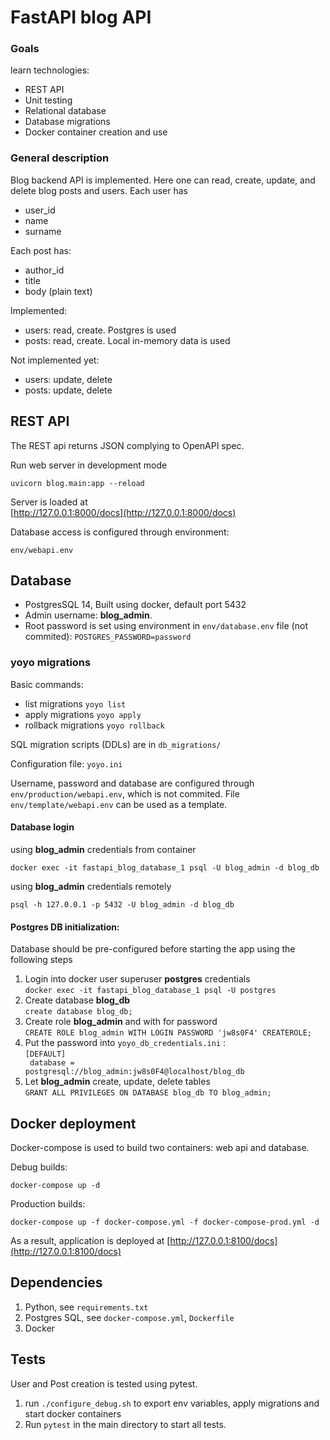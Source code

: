 # FastAPI blog API
### Goals
learn technologies:
* REST API
* Unit testing
* Relational database
* Database migrations
* Docker container creation and use

### General description
Blog backend API is implemented. Here one can read, create, update, and delete blog posts and users.
Each user has
* user_id
* name
* surname

Each post has:
* author_id
* title
* body (plain text)

Implemented:
* users: read, create. Postgres is used
* posts: read, create. Local in-memory data is used

Not implemented yet:
* users: update, delete
* posts: update, delete

## REST API
The REST api returns JSON complying to OpenAPI spec.

Run web server in development mode

```uvicorn blog.main:app --reload```

Server is loaded at  
[http://127.0.0.1:8000/docs](http://127.0.0.1:8000/docs)

Database access is configured through environment:

```env/webapi.env```

## Database

* PostgresSQL 14, Built using docker, default port 5432
* Admin username: **blog_admin**.
* Root password is set using environment in ```env/database.env``` file (not commited): ```POSTGRES_PASSWORD=password``` 

### yoyo migrations
Basic commands:
* list migrations ```yoyo list```
* apply migrations ```yoyo apply```
* rollback migrations ```yoyo rollback```

SQL migration scripts (DDLs) are in ```db_migrations/```

Configuration file: ``yoyo.ini``

Username, password and database are configured through ```env/production/webapi.env```, which is not commited.
File ```env/template/webapi.env``` can be used as a template.

#### Database login
using **blog_admin** credentials from container

```docker exec -it fastapi_blog_database_1 psql -U blog_admin -d blog_db```

using **blog_admin** credentials remotely

``psql -h 127.0.0.1 -p 5432 -U blog_admin -d blog_db``

#### Postgres DB initialization:
Database should be pre-configured before starting the app using the following steps

1. Login into docker user superuser **postgres** credentials  
```docker exec -it fastapi_blog_database_1 psql -U postgres```
2. Create database **blog_db**  
```create database blog_db;```<br/>
3. Create role **blog_admin** and with for password  
```CREATE ROLE blog_admin WITH LOGIN PASSWORD 'jw8s0F4' CREATEROLE;```
4. Put the password into ``yoyo_db_credentials.ini`` :  
<code>[DEFAULT]<br/>
database = postgresql://blog_admin:jw8s0F4@localhost/blog_db</code>
6. Let **blog_admin** create, update, delete tables   
```GRANT ALL PRIVILEGES ON DATABASE blog_db TO blog_admin;```

## Docker deployment
Docker-compose is used to build two containers: web api and database.

Debug builds:

```docker-compose up -d```

Production builds:

```docker-compose up -f docker-compose.yml -f docker-compose-prod.yml -d```

As a result, application is deployed at [http://127.0.0.1:8100/docs](http://127.0.0.1:8100/docs)

## Dependencies
1. Python, see ```requirements.txt```
2. Postgres SQL, see ```docker-compose.yml```, ```Dockerfile```
3. Docker
  
## Tests
User and Post creation is tested using pytest.

1. run ```./configure_debug.sh``` to export env variables, apply migrations and start docker containers
2. Run ```pytest``` in the main directory to start all tests.